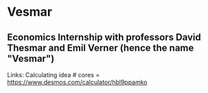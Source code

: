# Vesmar
Economics Internship with professors David Thesmar and Emil Verner (hence the name "Vesmar")
---
Links:
Calculating idea # cores = https://www.desmos.com/calculator/hbl9ppamko

 
